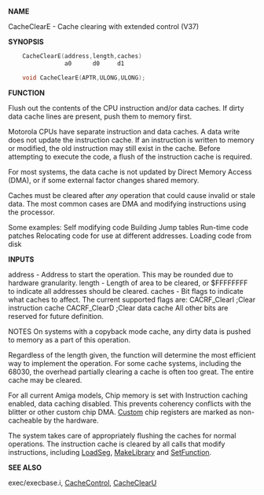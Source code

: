 
**NAME**

CacheClearE - Cache clearing with extended control (V37)

**SYNOPSIS**

```c
    CacheClearE(address,length,caches)
                a0      d0     d1

    void CacheClearE(APTR,ULONG,ULONG);

```
**FUNCTION**

Flush out the contents of the CPU instruction and/or data caches.
If dirty data cache lines are present, push them to memory first.

Motorola CPUs have separate instruction and data caches.  A data
write does not update the instruction cache.  If an instruction is
written to memory or modified, the old instruction may still exist
in the cache.  Before attempting to execute the code, a flush of
the instruction cache is required.

For most systems, the data cache is not updated by Direct Memory
Access (DMA), or if some external factor changes shared memory.

Caches must be cleared after *any* operation that could cause
invalid or stale data.  The most common cases are DMA and modifying
instructions using the processor.

Some examples:
Self modifying code
Building Jump tables
Run-time code patches
Relocating code for use at different addresses.
Loading code from disk

**INPUTS**

address - Address to start the operation.  This may be rounded
due to hardware granularity.
length  - Length of area to be cleared, or $FFFFFFFF to indicate all
addresses should be cleared.
caches  - Bit flags to indicate what caches to affect.  The current
supported flags are:
CACRF_ClearI    ;Clear instruction cache
CACRF_ClearD    ;Clear data cache
All other bits are reserved for future definition.

NOTES
On systems with a copyback mode cache, any dirty data is pushed
to memory as a part of this operation.

Regardless of the length given, the function will determine the most
efficient way to implement the operation.  For some cache systems,
including the 68030, the overhead partially clearing a cache is often
too great.  The entire cache may be cleared.

For all current Amiga models, Chip memory is set with Instruction
caching enabled, data caching disabled.  This prevents coherency
conflicts with the blitter or other custom chip DMA.  [Custom](_OOCD) chip
registers are marked as non-cacheable by the hardware.

The system takes care of appropriately flushing the caches for normal
operations.  The instruction cache is cleared by all calls that
modify instructions, including [LoadSeg](_ORCU), [MakeLibrary](MakeLibrary) and
[SetFunction](SetFunction).

**SEE ALSO**

exec/execbase.i, [CacheControl](CacheControl), [CacheClearU](CacheClearU)
